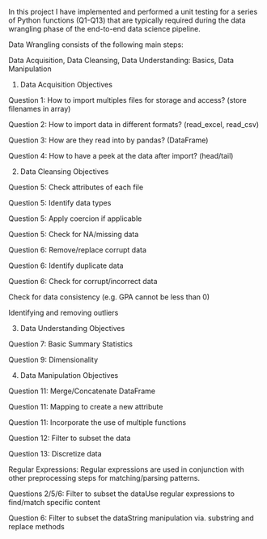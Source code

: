In this project I have implemented and performed a unit testing for a series of Python functions (Q1-Q13) that are typically required during the data wrangling phase of the end-to-end data science pipeline. 

Data Wrangling consists of the following main steps:

Data Acquisition, Data Cleansing, Data Understanding: Basics, Data Manipulation

1. Data Acquisition Objectives

Question 1: How to import multiples files for storage and access? (store filenames in array)

Question 2: How to import data in different formats? (read_excel, read_csv)

Question 3: How are they read into by pandas? (DataFrame)

Question 4: How to have a peek at the data after import? (head/tail)

2. Data Cleansing Objectives

Question 5: Check attributes of each file

Question 5: Identify data types

Question 5: Apply coercion if applicable

Question 5: Check for NA/missing data

Question 6: Remove/replace corrupt data

Question 6: Identify duplicate data

Question 6: Check for corrupt/incorrect data

Check for data consistency (e.g. GPA cannot be less than 0)

Identifying and removing outliers

3. Data Understanding Objectives

Question 7: Basic Summary Statistics

Question 9: Dimensionality

4. Data Manipulation Objectives

Question 11: Merge/Concatenate DataFrame

Question 11: Mapping to create a new attribute

Question 11: Incorporate the use of multiple functions

Question 12: Filter to subset the data

Question 13: Discretize data

Regular Expressions: Regular expressions are used in conjunction with other preprocessing steps for matching/parsing patterns.

Questions 2/5/6: Filter to subset the dataUse regular expressions to find/match specific content

Question 6: Filter to subset the dataString manipulation via. substring and replace methods
